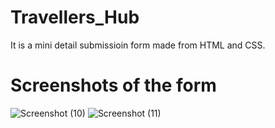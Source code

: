 # Travellers_Hub
It is a mini detail submissioin form made from HTML and CSS.

# Screenshots of the form 
![Screenshot (10)](https://user-images.githubusercontent.com/106507201/227932476-30c3067d-d1d1-4e55-9d52-c767d491c91a.png)
![Screenshot (11)](https://user-images.githubusercontent.com/106507201/227932526-0b847cfe-dafa-4984-b648-b857c82caef7.png)
